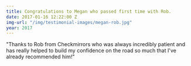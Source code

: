 ```yaml
---
title: Congratulations to Megan who passed first time with Rob.
date: 2017-01-16 12:22:00 Z
img-url: "/img/testimonial-images/megan-rob.jpg"
year: 2017
---
```


"Thanks to Rob from Checkmirrors who was always incredibly patient and has really helped to build my confidence on the road so much that I've already recommended him!"
